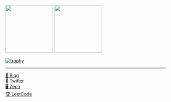 <p>
  <img height="150px" src="https://github-readme-stats.vercel.app/api?username=sho-ts&show_icons=true&theme=radical" />
  <img height="150px" src="https://github-readme-stats.vercel.app/api/top-langs/?username=sho-ts&hide=blade&theme=radical&layout=compact" />
</p>

[![trophy](https://github-profile-trophy.vercel.app/?username=sho-ts&theme=radical&column=8)](https://github.com/ryo-ma/github-profile-trophy)

---

[📕 Blog](https://blog.nanolier.art)  
[🐤 Twitter](https://twitter.com/sho_ts__)  
[🖥 Zenn](https://zenn.dev/sho_ts)  
[🏆 LeetCode](https://leetcode.com/sho_ts__/)
